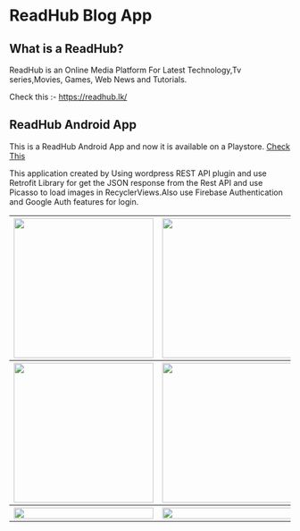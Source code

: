 # ReadHub Blog App

## What is a ReadHub?

ReadHub is an Online Media Platform For Latest Technology,Tv series,Movies, Games, Web News and Tutorials. 

Check this :- https://readhub.lk/ 



## ReadHub Android App 

This is a ReadHub Android App and now it is available on a Playstore. <a href = "https://play.google.com/store/apps/details?id=net.malshikay.yohan.blogapp">Check This</a>

This application created by Using wordpress REST API plugin and use Retrofit Library for get the JSON response from the Rest API and use Picasso to load images in RecyclerViews.Also use Firebase Authentication and Google Auth features for login. 

<table >
  <tr>
    <th><img src="https://user-images.githubusercontent.com/31344335/56665625-05e69280-66c8-11e9-8836-308ada6c8269.png" width="250"/></th>
    <th><img src="https://user-images.githubusercontent.com/31344335/56665730-39c1b800-66c8-11e9-9966-894125eb790c.png" width="250"/></th> 
    <th><img src="https://user-images.githubusercontent.com/31344335/56665832-6c6bb080-66c8-11e9-887e-fb7a8c5481c4.png" width="250"/></th>
  </tr>
  <tr>
    <th><img src="https://user-images.githubusercontent.com/31344335/56665883-87d6bb80-66c8-11e9-993f-6fef19a24672.png" width="250"/></th>
    <th><img src="https://user-images.githubusercontent.com/31344335/56665940-a3da5d00-66c8-11e9-8be1-ee714c65a187.png" width="250"/></th> 
    <th><img src="https://user-images.githubusercontent.com/31344335/56666009-c1a7c200-66c8-11e9-8018-304dcb61d8e3.png" width="250"/></th> 
  </tr>
  <tr>
    <th><img src="https://i.ibb.co/Ryff3NZ/2tutorial.jpg" width="100%" ></th>
    <th><img src="https://i.ibb.co/VwjYNyV/3extra.jpg" width="100%"/></th> 
    <th><img src="https://i.ibb.co/4KGrsqh/4optional.jpg" width="100%"/></th> 
  </tr>
</table>

